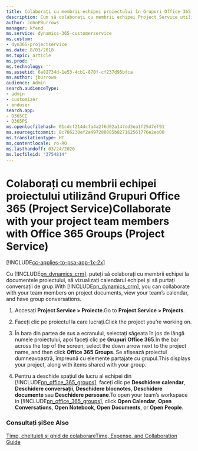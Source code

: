```yaml
---
title: Colaborați cu membrii echipei proiectului în Grupuri Office 365
description: Cum să colaborați cu membrii echipei Project Service utilizând Grupuri Office 365
author: JohnPBurrows
manager: kfend
ms.service: dynamics-365-customerservice
ms.custom:
- dyn365-projectservice
ms.date: 8/03/2018
ms.topic: article
ms.prod: ''
ms.technology: ''
ms.assetid: 6a82734d-1e53-4cb1-870f-cf237d95bfca
ms.author: jburrows
audience: Admin
search.audienceType:
- admin
- customizer
- enduser
search.app:
- D365CE
- D365PS
ms.openlocfilehash: 01cdcf214dcfa4a2f6d02a147dd3ea1f2547ef91
ms.sourcegitcommit: 8c786230ef2a497280885b827162561776e2eb00
ms.translationtype: HT
ms.contentlocale: ro-RO
ms.lasthandoff: 03/24/2020
ms.locfileid: "3754814"
---
```

# <a name="collaborate-with-your-project-team-members-with-office-365-groups-project-service"></a><span data-ttu-id="22e8d-103">Colaborați cu membrii echipei proiectului utilizând Grupuri Office 365 (Project Service)</span><span class="sxs-lookup"><span data-stu-id="22e8d-103">Collaborate with your project team members with Office 365 Groups (Project Service)</span></span>

[!INCLUDE[cc-applies-to-psa-app-1x-2x](../includes/cc-applies-to-psa-app-1x-2x.md)]

<span data-ttu-id="22e8d-104">Cu [!INCLUDE[pn_dynamics_crm](../includes/pn-dynamics-crm.md)], puteți să colaborați cu membrii echipei la documentele proiectului, să vizualizați calendarul echipei și să purtați conversații de grup.</span><span class="sxs-lookup"><span data-stu-id="22e8d-104">With [!INCLUDE[pn_dynamics_crm](../includes/pn-dynamics-crm.md)], you can collaborate with your team members on project documents, view your team’s calendar, and have group conversations.</span></span>  
  
1. <span data-ttu-id="22e8d-105">Accesați **Project Service > Proiecte**.</span><span class="sxs-lookup"><span data-stu-id="22e8d-105">Go to **Project Service > Projects**.</span></span>  
  
2. <span data-ttu-id="22e8d-106">Faceți clic pe proiectul la care lucrați.</span><span class="sxs-lookup"><span data-stu-id="22e8d-106">Click the project you’re working on.</span></span>  
  
3. <span data-ttu-id="22e8d-107">În bara din partea de sus a ecranului, selectați săgeata în jos de lângă numele proiectului, apoi faceți clic pe **Grupuri Office 365**.</span><span class="sxs-lookup"><span data-stu-id="22e8d-107">In the bar across the top of the screen, select the down arrow next to the project name, and then click **Office 365 Groups**.</span></span> <span data-ttu-id="22e8d-108">Se afișează proiectul dumneavoastră, împreună cu elemente partajate cu grupul.</span><span class="sxs-lookup"><span data-stu-id="22e8d-108">This displays your project, along with items shared with your group.</span></span>  
  
4. <span data-ttu-id="22e8d-109">Pentru a deschide spațiul de lucru al echipei din [!INCLUDE[pn_office_365_groups](../includes/pn-office-365-groups.md)], faceți clic pe **Deschidere calendar**, **Deschidere conversații**, **Deschidere blocnotes**, **Deschidere documente** sau **Deschidere persoane**.</span><span class="sxs-lookup"><span data-stu-id="22e8d-109">To open your team’s workspace in [!INCLUDE[pn_office_365_groups](../includes/pn-office-365-groups.md)], click **Open Calendar**, **Open Conversations**, **Open Notebook**, **Open Documents**, or **Open People**.</span></span>  
  
### <a name="see-also"></a><span data-ttu-id="22e8d-110">Consultați și</span><span class="sxs-lookup"><span data-stu-id="22e8d-110">See Also</span></span>  
 [<span data-ttu-id="22e8d-111">Timp, cheltuieli și ghid de colaborare</span><span class="sxs-lookup"><span data-stu-id="22e8d-111">Time, Expense, and Collaboration Guide</span></span>](../project-service/time-expense-collaboration-guide.md)
